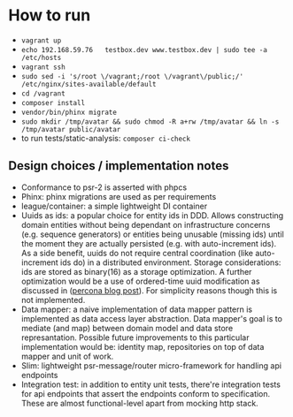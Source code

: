 # How to run
* `vagrant up`
* `echo 192.168.59.76   testbox.dev www.testbox.dev | sudo tee -a /etc/hosts`
* `vagrant ssh`
* `sudo sed -i 's/root \/vagrant;/root \/vagrant\/public;/' /etc/nginx/sites-available/default`
* `cd /vagrant`
* `composer install`
* `vendor/bin/phinx migrate`
* `sudo mkdir /tmp/avatar && sudo chmod -R a+rw /tmp/avatar && ln -s /tmp/avatar public/avatar`
* to run tests/static-analysis: `composer ci-check`

## Design choices / implementation notes
* Conformance to psr-2 is asserted with phpcs
* Phinx: phinx migrations are used as per requirements
* league/container: a simple lightweight DI container
* Uuids as ids: a popular choice for entity ids in DDD.
  Allows constructing domain entities without being dependant on infrastructure concerns (e.g. sequence generators) or entities being unusable (missing ids) until the moment they are actually persisted (e.g. with auto-increment ids). As a side benefit, uuids do not require central coordination (like auto-increment ids do) in a distributed environment.
  Storage considerations: ids are stored as binary(16) as a storage optimization. A further optimization would be a use of ordered-time uuid modification as discussed in ([percona blog post](https://www.percona.com/blog/2014/12/19/store-uuid-optimized-way/)). For simplicity reasons though this is not implemented.
* Data mapper: a naive implementation of data mapper pattern is implemented as data access layer abstraction. Data mapper's goal is to mediate (and map) between domain model and data store represantation.
  Possible future improvements to this particular implementation would be: identity map, repositories on top of data mapper and unit of work.
* Slim: lightweight psr-message/router micro-framework for handling api endpoints
* Integration test: in addition to entity unit tests, there're integration tests for api endpoints that assert the endpoints conform to specification. These are almost functional-level apart from mocking http stack.

